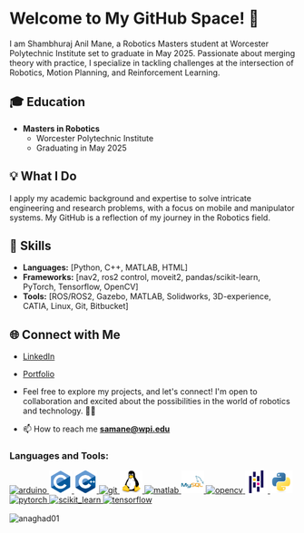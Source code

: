 # Welcome to My GitHub Space! 👋

I am Shambhuraj Anil Mane, a Robotics Masters student at Worcester Polytechnic Institute set to graduate in May 2025. Passionate about merging theory with practice, I specialize in tackling challenges at the intersection of Robotics, Motion Planning, and Reinforcement Learning.

## 🎓 Education
- **Masters in Robotics**
  - Worcester Polytechnic Institute
  - Graduating in May 2025

## 💡 What I Do
I apply my academic background and expertise to solve intricate engineering and research problems, with a focus on mobile and manipulator systems. My GitHub is a reflection of my journey in the Robotics field.

## 🔧 Skills
- **Languages:** [Python, C++, MATLAB, HTML]
- **Frameworks:** [nav2, ros2 control, moveit2, pandas/scikit-learn, PyTorch, Tensorflow, OpenCV]
- **Tools:** [ROS/ROS2, Gazebo, MATLAB, Solidworks, 3D-experience, CATIA, Linux, Git, Bitbucket]


## 🌐 Connect with Me
- [LinkedIn](https://www.linkedin.com/in/shambhuraj-mane-/)
- [Portfolio](https://shambhurajmane.github.io/)

- Feel free to explore my projects, and let's connect! I'm open to collaboration and excited about the possibilities in the world of robotics and technology. 🤖🚀
- 📫 How to reach me **samane@wpi.edu**


<h3 align="left">Languages and Tools:</h3>
<p align="left"> <a href="https://www.arduino.cc/" target="_blank" rel="noreferrer"> <img src="https://cdn.worldvectorlogo.com/logos/arduino-1.svg" alt="arduino" width="40" height="40"/> </a> <a href="https://www.cprogramming.com/" target="_blank" rel="noreferrer"> <img src="https://raw.githubusercontent.com/devicons/devicon/master/icons/c/c-original.svg" alt="c" width="40" height="40"/> </a> <a href="https://www.w3schools.com/cpp/" target="_blank" rel="noreferrer"> <img src="https://raw.githubusercontent.com/devicons/devicon/master/icons/cplusplus/cplusplus-original.svg" alt="cplusplus" width="40" height="40"/> </a> <a href="https://git-scm.com/" target="_blank" rel="noreferrer"> <img src="https://www.vectorlogo.zone/logos/git-scm/git-scm-icon.svg" alt="git" width="40" height="40"/> </a> <a href="https://www.linux.org/" target="_blank" rel="noreferrer"> <img src="https://raw.githubusercontent.com/devicons/devicon/master/icons/linux/linux-original.svg" alt="linux" width="40" height="40"/> </a> <a href="https://www.mathworks.com/" target="_blank" rel="noreferrer"> <img src="https://upload.wikimedia.org/wikipedia/commons/2/21/Matlab_Logo.png" alt="matlab" width="40" height="40"/> </a> <a href="https://www.mysql.com/" target="_blank" rel="noreferrer"> <img src="https://raw.githubusercontent.com/devicons/devicon/master/icons/mysql/mysql-original-wordmark.svg" alt="mysql" width="40" height="40"/> </a> <a href="https://opencv.org/" target="_blank" rel="noreferrer"> <img src="https://www.vectorlogo.zone/logos/opencv/opencv-icon.svg" alt="opencv" width="40" height="40"/> </a> <a href="https://pandas.pydata.org/" target="_blank" rel="noreferrer"> <img src="https://raw.githubusercontent.com/devicons/devicon/2ae2a900d2f041da66e950e4d48052658d850630/icons/pandas/pandas-original.svg" alt="pandas" width="40" height="40"/> </a> <a href="https://www.python.org" target="_blank" rel="noreferrer"> <img src="https://raw.githubusercontent.com/devicons/devicon/master/icons/python/python-original.svg" alt="python" width="40" height="40"/> </a> <a href="https://pytorch.org/" target="_blank" rel="noreferrer"> <img src="https://www.vectorlogo.zone/logos/pytorch/pytorch-icon.svg" alt="pytorch" width="40" height="40"/> </a> <a href="https://scikit-learn.org/" target="_blank" rel="noreferrer"> <img src="https://upload.wikimedia.org/wikipedia/commons/0/05/Scikit_learn_logo_small.svg" alt="scikit_learn" width="40" height="40"/> </a> <a href="https://www.tensorflow.org" target="_blank" rel="noreferrer"> <img src="https://www.vectorlogo.zone/logos/tensorflow/tensorflow-icon.svg" alt="tensorflow" width="40" height="40"/> </a> </p>

<p><img align="center" src="https://github-readme-stats.vercel.app/api/top-langs?username=shambhurajmane&show_icons=true&locale=en&layout=compact" alt="anaghad01" /></p>
